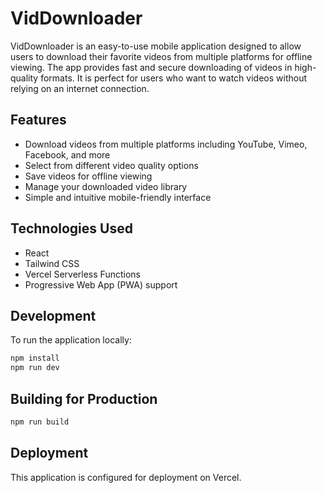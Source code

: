# VidDownloader

VidDownloader is an easy-to-use mobile application designed to allow users to download their favorite videos from multiple platforms for offline viewing. The app provides fast and secure downloading of videos in high-quality formats. It is perfect for users who want to watch videos without relying on an internet connection.

## Features

- Download videos from multiple platforms including YouTube, Vimeo, Facebook, and more
- Select from different video quality options
- Save videos for offline viewing
- Manage your downloaded video library
- Simple and intuitive mobile-friendly interface

## Technologies Used

- React
- Tailwind CSS
- Vercel Serverless Functions
- Progressive Web App (PWA) support

## Development

To run the application locally:

```bash
npm install
npm run dev
```

## Building for Production

```bash
npm run build
```

## Deployment

This application is configured for deployment on Vercel.